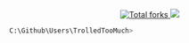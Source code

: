 <a href="https://github.com/TrolledTooMuch">
  <p align="center">
    <img src="https://img.shields.io/badge/dynamic/json?&label=Total%20Forks&color=grey&style=flat&style=for-the-badge&query=%24.forks&url=https://api.github-star-counter.workers.dev/user/TrolledTooMuch" alt="Total forks">
    <img src="https://komarev.com/ghpvc/?username=TrolledTooMuch&color=grey">
  </p>
</a>

```zsh
C:\Github\Users\TrolledTooMuch>
```
